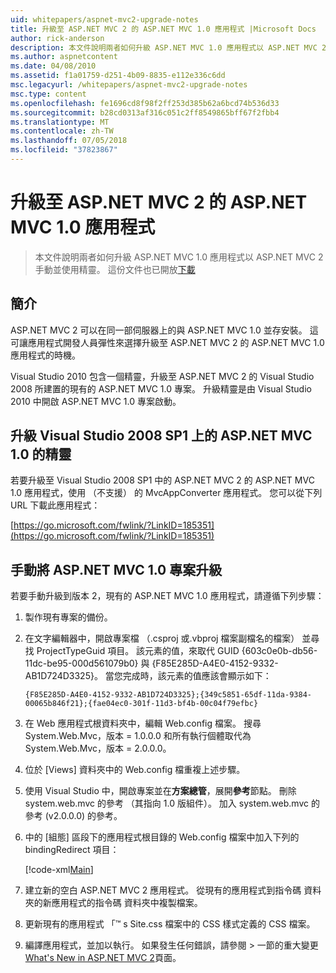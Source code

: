 ```yaml
---
uid: whitepapers/aspnet-mvc2-upgrade-notes
title: 升級至 ASP.NET MVC 2 的 ASP.NET MVC 1.0 應用程式 |Microsoft Docs
author: rick-anderson
description: 本文件說明兩者如何升級 ASP.NET MVC 1.0 應用程式以 ASP.NET MVC 2 手動並使用精靈。 這份文件也適用於 d...
ms.author: aspnetcontent
ms.date: 04/08/2010
ms.assetid: f1a01759-d251-4b09-8835-e112e336c6dd
msc.legacyurl: /whitepapers/aspnet-mvc2-upgrade-notes
msc.type: content
ms.openlocfilehash: fe1696cd8f98f2ff253d385b62a6bcd74b536d33
ms.sourcegitcommit: b28cd0313af316c051c2ff8549865bff67f2fbb4
ms.translationtype: MT
ms.contentlocale: zh-TW
ms.lasthandoff: 07/05/2018
ms.locfileid: "37823867"
---
```

<a name="upgrading-an-aspnet-mvc-10-application-to-aspnet-mvc-2"></a>升級至 ASP.NET MVC 2 的 ASP.NET MVC 1.0 應用程式
====================
> 本文件說明兩者如何升級 ASP.NET MVC 1.0 應用程式以 ASP.NET MVC 2 手動並使用精靈。 這份文件也已開放[下載](https://download.microsoft.com/download/F/1/6/F16F9AF9-8EF4-4845-BC97-639791D5699C/MVC2-Upgrade-Notes.pdf)


## <a name="introduction"></a>簡介

ASP.NET MVC 2 可以在同一部伺服器上的與 ASP.NET MVC 1.0 並存安裝。 這可讓應用程式開發人員彈性來選擇升級至 ASP.NET MVC 2 的 ASP.NET MVC 1.0 應用程式的時機。

Visual Studio 2010 包含一個精靈，升級至 ASP.NET MVC 2 的 Visual Studio 2008 所建置的現有的 ASP.NET MVC 1.0 專案。 升級精靈是由 Visual Studio 2010 中開啟 ASP.NET MVC 1.0 專案啟動。

## <a name="upgrade-wizard-for-aspnet-mvc-10-on-visual-studio-2008-sp1"></a>升級 Visual Studio 2008 SP1 上的 ASP.NET MVC 1.0 的精靈

若要升級至 Visual Studio 2008 SP1 中的 ASP.NET MVC 2 的 ASP.NET MVC 1.0 應用程式，使用 （不支援） 的 MvcAppConverter 應用程式。 您可以從下列 URL 下載此應用程式：

[https://go.microsoft.com/fwlink/?LinkID=185351](https://go.microsoft.com/fwlink/?LinkID=185351)

## <a name="manually-upgrading-an-aspnet-mvc-10-project"></a>手動將 ASP.NET MVC 1.0 專案升級

若要手動升級到版本 2，現有的 ASP.NET MVC 1.0 應用程式，請遵循下列步驟：

1. 製作現有專案的備份。
2. 在文字編輯器中，開啟專案檔 （.csproj 或.vbproj 檔案副檔名的檔案） 並尋找 ProjectTypeGuid 項目。 該元素的值，來取代 GUID {603c0e0b-db56-11dc-be95-000d561079b0} 與 {F85E285D-A4E0-4152-9332-AB1D724D3325}。 當您完成時，該元素的值應該會顯示如下： 

    `{F85E285D-A4E0-4152-9332-AB1D724D3325};{349c5851-65df-11da-9384-00065b846f21};{fae04ec0-301f-11d3-bf4b-00c04f79efbc}`
3. 在 Web 應用程式根資料夾中，編輯 Web.config 檔案。 搜尋 System.Web.Mvc，版本 = 1.0.0.0 和所有執行個體取代為 System.Web.Mvc，版本 = 2.0.0.0。
4. 位於 [Views] 資料夾中的 Web.config 檔重複上述步驟。
5. 使用 Visual Studio 中，開啟專案並在**方案總管**，展開**參考**節點。 刪除 system.web.mvc 的參考 （其指向 1.0 版組件）。 加入 system.web.mvc 的參考 (v2.0.0.0) 的參考。
6. 中的 [組態] 區段下的應用程式根目錄的 Web.config 檔案中加入下列的 bindingRedirect 項目：   

    [!code-xml[Main](aspnet-mvc2-upgrade-notes/samples/sample1.xml)]
7. 建立新的空白 ASP.NET MVC 2 應用程式。 從現有的應用程式到指令碼 資料夾的新應用程式的指令碼 資料夾中複製檔案。
8. 更新現有的應用程式 「™ s Site.css 檔案中的 CSS 樣式定義的 CSS 檔案。
9. 編譯應用程式，並加以執行。 如果發生任何錯誤，請參閱 > 一節的重大變更[What's New in ASP.NET MVC 2](https://go.microsoft.com/fwlink/?LinkID=185038)頁面。
